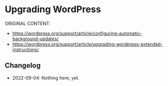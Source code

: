 # Upgrading WordPress

ORIGINAL CONTENT:
* https://wordpress.org/support/article/configuring-automatic-background-updates/
* https://wordpress.org/support/article/upgrading-wordpress-extended-instructions/

## Changelog

- 2022-09-04: Nothing here, yet.
